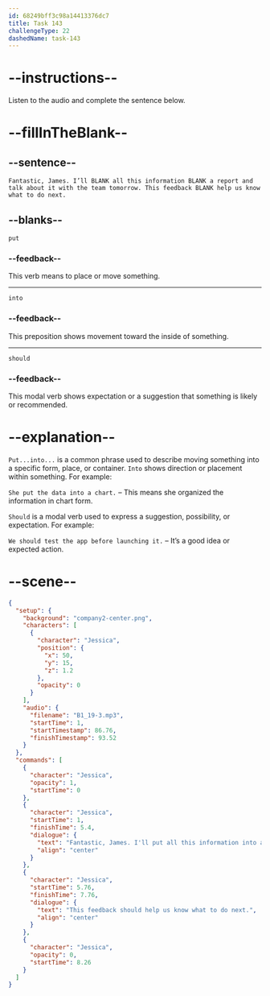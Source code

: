 ```yaml
---
id: 68249bff3c98a14413376dc7
title: Task 143
challengeType: 22
dashedName: task-143
---
```


<!-- (Audio) Jessica: Fantastic, James. I’ll put all this information into a report and talk about it with the team tomorrow. This feedback should help us know what to do next. -->

# --instructions--

Listen to the audio and complete the sentence below.

# --fillInTheBlank--

## --sentence--

`Fantastic, James. I’ll BLANK all this information BLANK a report and talk about it with the team tomorrow. This feedback BLANK help us know what to do next.`

## --blanks--

`put`

### --feedback--

This verb means to place or move something.

---

`into`

### --feedback--

This preposition shows movement toward the inside of something.

---

`should`

### --feedback--

This modal verb shows expectation or a suggestion that something is likely or recommended.

# --explanation--

`Put...into...` is a common phrase used to describe moving something into a specific form, place, or container. `Into` shows direction or placement within something. For example:

`She put the data into a chart.` – This means she organized the information in chart form.

`Should` is a modal verb used to express a suggestion, possibility, or expectation. For example:

`We should test the app before launching it.` – It’s a good idea or expected action.

# --scene--

```json
{
  "setup": {
    "background": "company2-center.png",
    "characters": [
      {
        "character": "Jessica",
        "position": {
          "x": 50,
          "y": 15,
          "z": 1.2
        },
        "opacity": 0
      }
    ],
    "audio": {
      "filename": "B1_19-3.mp3",
      "startTime": 1,
      "startTimestamp": 86.76,
      "finishTimestamp": 93.52
    }
  },
  "commands": [
    {
      "character": "Jessica",
      "opacity": 1,
      "startTime": 0
    },
    {
      "character": "Jessica",
      "startTime": 1,
      "finishTime": 5.4,
      "dialogue": {
        "text": "Fantastic, James. I'll put all this information into a report and talk about it with the team tomorrow.",
        "align": "center"
      }
    },
    {
      "character": "Jessica",
      "startTime": 5.76,
      "finishTime": 7.76,
      "dialogue": {
        "text": "This feedback should help us know what to do next.",
        "align": "center"
      }
    },
    {
      "character": "Jessica",
      "opacity": 0,
      "startTime": 8.26
    }
  ]
}
```
